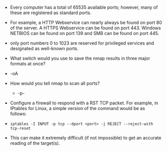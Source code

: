 * Every computer has a total of 65535 available ports; however, many of these are registered as standard ports.
* For example, a HTTP Webservice can nearly always be found on port 80 of the server. A HTTPS Webservice can be found on port 443. Windows NETBIOS can be found on port 139 and SMB can be found on port 445.
*  only port numbers 0 to 1023 are reserved for privileged services and designated as well-known ports.
*  What switch would you use to save the nmap results in three major formats at once?
  * -oA

* How would you tell nmap to scan all ports?
  * -p-
 
*  Configure a firewall to respond with a RST TCP packet. For example, in IPtables for Linux, a simple version of the command would be as follows:

* `iptables -I INPUT -p tcp --dport <port> -j REJECT --reject-with tcp-reset`

* This can make it extremely difficult (if not impossible) to get an accurate reading of the target(s).
